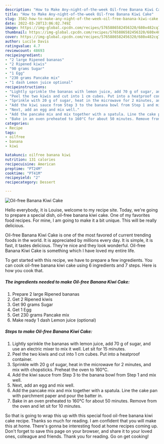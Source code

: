 ```yaml
---
description: "How to Make Any-night-of-the-week Oil-free Banana Kiwi Cake"
title: "How to Make Any-night-of-the-week Oil-free Banana Kiwi Cake"
slug: 3582-how-to-make-any-night-of-the-week-oil-free-banana-kiwi-cake
date: 2022-03-28T13:06:02.749Z
image: https://img-global.cpcdn.com/recipes/5765886582456320/680x482cq70/oil-free-banana-kiwi-cake-recipe-main-photo.jpg
thumbnail: https://img-global.cpcdn.com/recipes/5765886582456320/680x482cq70/oil-free-banana-kiwi-cake-recipe-main-photo.jpg
cover: https://img-global.cpcdn.com/recipes/5765886582456320/680x482cq70/oil-free-banana-kiwi-cake-recipe-main-photo.jpg
author: Lucile Davis
ratingvalue: 4.7
reviewcount: 48693
recipeingredient:
- "2 large Ripened bananas"
- "2 Ripened kiwis"
- "90 grams Sugar"
- "1 Egg"
- "230 grams Pancake mix"
- "1 dash Lemon juice optional"
recipeinstructions:
- "Lightly sprinkle the bananas with lemon juice, add 70 g of sugar, and use an electric mixer to mix it well. Let sit for 15 minutes."
- "Peel the two kiwis and cut into 1 cm cubes. Put into a heatproof container."
- "Sprinkle with 20 g of sugar, heat in the microwave for 2 minutes, and mix with chopsticks. Preheat the oven to 160°C."
- "Add the kiwi sauce from Step 3 to the banana bowl from Step 1 and mix well."
- "Next, add an egg and mix well."
- "Add the pancake mix and mix together with a spatula. Line the cake pan with parchment paper and pour the batter in."
- "Bake in an oven preheated to 160°C for about 50 minutes. Remove from the oven and let sit for 10 minutes."
categories:
- Recipe
tags:
- oilfree
- banana
- kiwi

katakunci: oilfree banana kiwi 
nutrition: 131 calories
recipecuisine: American
preptime: "PT24M"
cooktime: "PT41M"
recipeyield: "2"
recipecategory: Dessert

---
```



![Oil-free Banana Kiwi Cake](https://img-global.cpcdn.com/recipes/5765886582456320/680x482cq70/oil-free-banana-kiwi-cake-recipe-main-photo.jpg)

Hello everybody, it is Louise, welcome to my recipe site. Today, we're going to prepare a special dish, oil-free banana kiwi cake. One of my favorites food recipes. For mine, I am going to make it a bit unique. This will be really delicious.



Oil-free Banana Kiwi Cake is one of the most favored of current trending foods in the world. It is appreciated by millions every day. It is simple, it is fast, it tastes delicious. They're nice and they look wonderful. Oil-free Banana Kiwi Cake is something which I have loved my entire life.


To get started with this recipe, we have to prepare a few ingredients. You can cook oil-free banana kiwi cake using 6 ingredients and 7 steps. Here is how you cook that.

<!--inarticleads1-->

##### The ingredients needed to make Oil-free Banana Kiwi Cake:

1. Prepare 2 large Ripened bananas
1. Get 2 Ripened kiwis
1. Get 90 grams Sugar
1. Get 1 Egg
1. Get 230 grams Pancake mix
1. Make ready 1 dash Lemon juice (optional)




<!--inarticleads2-->

##### Steps to make Oil-free Banana Kiwi Cake:

1. Lightly sprinkle the bananas with lemon juice, add 70 g of sugar, and use an electric mixer to mix it well. Let sit for 15 minutes.
1. Peel the two kiwis and cut into 1 cm cubes. Put into a heatproof container.
1. Sprinkle with 20 g of sugar, heat in the microwave for 2 minutes, and mix with chopsticks. Preheat the oven to 160°C.
1. Add the kiwi sauce from Step 3 to the banana bowl from Step 1 and mix well.
1. Next, add an egg and mix well.
1. Add the pancake mix and mix together with a spatula. Line the cake pan with parchment paper and pour the batter in.
1. Bake in an oven preheated to 160°C for about 50 minutes. Remove from the oven and let sit for 10 minutes.




So that is going to wrap this up with this special food oil-free banana kiwi cake recipe. Thanks so much for reading. I am confident that you will make this at home. There's gonna be interesting food at home recipes coming up. Don't forget to save this page on your browser, and share it to your loved ones, colleague and friends. Thank you for reading. Go on get cooking!
